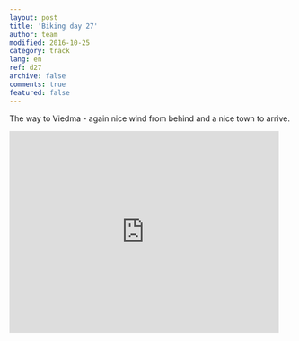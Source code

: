 ```yaml
---   
layout: post 
title: 'Biking day 27'  
author: team 
modified: 2016-10-25
category: track 
lang: en 
ref: d27
archive: false 
comments: true 
featured: false 
--- 
```


 The way to Viedma - again nice wind from behind and a nice town to arrive.                                                                                                                                                                                                                                                                                                                   

<iframe width='480' height='360' src='http://track-kit.net/maps_s3/?v=embed&track=231935.gpx' frameborder='0' allowfullscreen></iframe>